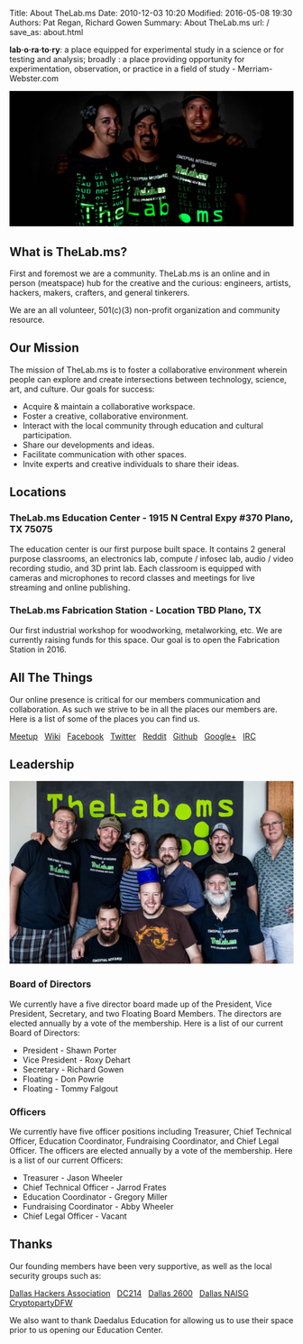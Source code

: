 Title: About TheLab.ms
Date: 2010-12-03 10:20
Modified: 2016-05-08 19:30
Authors: Pat Regan, Richard Gowen
Summary: About TheLab.ms
url: /
save_as: about.html

**lab·o·ra·to·ry**: a place equipped for experimental study in a science or for testing and analysis;  broadly : a place providing opportunity for experimentation, observation, or practice in a field of study - Merriam-Webster.com

![TheLab.ms](/images/TheLab-Founders.jpg)

## What is TheLab.ms?

First and foremost we are a community. TheLab.ms is an online and in person (meatspace) hub for the creative and the curious: engineers, artists, hackers, makers, crafters, and general tinkerers.

We are an all volunteer, 501(c)(3) non-profit organization and community resource.

## Our Mission

The mission of TheLab.ms is to foster a collaborative environment wherein people can explore and create intersections between technology, science, art, and culture.
Our goals for success:

* Acquire & maintain a collaborative workspace.
* Foster a creative, collaborative environment.
* Interact with the local community through education and cultural participation.
* Share our developments and ideas.
* Facilitate communication with other spaces.
* Invite experts and creative individuals to share their ideas.

## Locations

### TheLab.ms Education Center - 1915 N Central Expy #370 Plano, TX 75075

The education center is our first purpose built space.  It contains 2 general purpose classrooms, an electronics lab, compute / infosec lab, audio / video recording studio, and 3D print lab.
Each classroom is equipped with cameras and microphones to record classes and meetings for live streaming and online publishing.

### TheLab.ms Fabrication Station - Location TBD Plano, TX

Our first industrial workshop for woodworking, metalworking, etc.  We are currently raising funds for this space.  Our goal is to open the Fabrication Station in 2016.

## All The Things

Our online presence is critical for our members communication and collaboration.  As such we strive to be in all the places our members are.  Here is a list of some of the places you can find us.

[Meetup](http://www.meetup.com/TheLab-ms/) &nbsp;
[Wiki](https://thelab.ms/wiki/index.php/Main_Page) &nbsp;
[Facebook](https://www.facebook.com/thelabms) &nbsp;
[Twitter](https://twitter.com/TheLab_ms) &nbsp;
[Reddit](http://www.reddit.com/r/TheLab_ms/) &nbsp;
[Github](https://github.com/TheLab-ms) &nbsp;
[Google+](https://plus.google.com/+TheLabMs/) &nbsp;
[IRC](https://kiwiirc.com/client/irc.freenode.org/?nick=TheLabGuest|?&theme=cli#thelab.ms) 

## Leadership

![TheLab.ms](/images/TheLab-Leadership.jpg)

### Board of Directors

We currently have a five director board made up of the President, Vice President, Secretary, and two Floating Board Members.
The directors are elected annually by a vote of the membership.
Here is a list of our current Board of Directors:

* President - Shawn Porter
* Vice President - Roxy Dehart
* Secretary - Richard Gowen
* Floating - Don Powrie
* Floating - Tommy Falgout

### Officers

We currently have five officer positions including Treasurer, Chief Technical Officer, Education Coordinator, Fundraising Coordinator, and Chief Legal Officer. 
The officers are elected annually by a vote of the membership.
Here is a list of our current Officers:

* Treasurer - Jason Wheeler
* Chief Technical Officer - Jarrod Frates
* Education Coordinator - Gregory Miller
* Fundraising Coordinator - Abby Wheeler
* Chief Legal Officer - Vacant


## Thanks

Our founding members have been very supportive, as well as the local security groups such as:

[Dallas Hackers Association](http://www.meetup.com/Dallas-Hackers-Association) &nbsp;
[DC214](http://www.dc214.org/) &nbsp;
[Dallas 2600](http://www.tx2600.info/) &nbsp;
[Dallas NAISG](https://thelab.ms/dallas.naisg.org) &nbsp;
[CryptopartyDFW](http://www.wtftacos.com/) &nbsp;

We also want to thank Daedalus Education for allowing us to use their space prior to us opening our Education Center.



